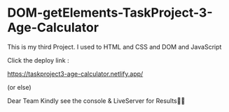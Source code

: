 # DOM-getElements-TaskProject-3-Age-Calculator

This is my third Project. I used to HTML and CSS and DOM and JavaScript

Click the deploy link :

https://taskproject3-age-calculator.netlify.app/

(or else)

Dear Team Kindly see the console & LiveServer for Results👀👀
